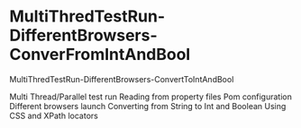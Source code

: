 # MultiThredTestRun-DifferentBrowsers-ConverFromIntAndBool
MultiThredTestRun-DifferentBrowsers-ConvertToIntAndBool


Multi Thread/Parallel test run
Reading from property files
Pom configuration
Different browsers launch
Converting from String to Int and Boolean
Using CSS and XPath locators
